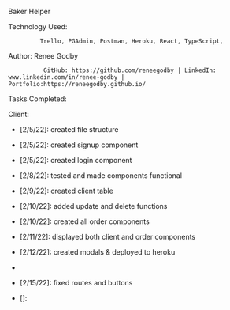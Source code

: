 Baker Helper

Technology Used:

             Trello, PGAdmin, Postman, Heroku, React, TypeScript, 



Author:  Renee Godby

              GitHub: https://github.com/reneegodby | LinkedIn: www.linkedin.com/in/renee-godby | Portfolio:https://reneegodby.github.io/

Tasks Completed:


Client: 
- [2/5/22]: created file structure
- [2/5/22]: created signup component
- [2/5/22]: created login component
- [2/8/22]: tested and made components functional 
- [2/9/22]: created client table 
- [2/10/22]: added update and delete functions 
- [2/10/22]: created all order components
- [2/11/22]: displayed both client and order components
- [2/12/22]: created modals & deployed to heroku
- [2/13/22]: debugged 
- [2/15/22]: fixed routes and buttons 

- []:  



